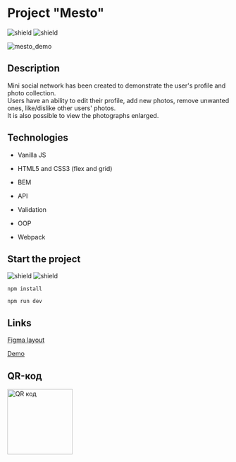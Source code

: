 # Project "Mesto"
![shield](https://img.shields.io/badge/status-release-brightgreen)
![shield](https://img.shields.io/badge/version-1.0.0-blue)


![mesto_demo](https://user-images.githubusercontent.com/104484685/233945458-d5f5ef26-01e5-4d99-ae12-fb3783e1b7da.jpg)

## **Description**
Mini social network has been created to demonstrate the user's profile and photo collection.<br/>
Users have an ability to edit their profile, add new photos, remove unwanted ones, like/dislike other users' photos.<br/>
It is also possible to view the photographs enlarged.

## **Technologies**

- Vanilla JS

- HTML5 and СSS3 (flex and grid)

- BEM

- API

- Validation

- OOP

- Webpack

## **Start the project**

![shield](https://img.shields.io/badge/node-18.10.0-blueviolet)
![shield](https://img.shields.io/badge/npm-9.4.1-blueviolet)

`npm install`

`npm run dev`

## **Links**

[Figma layout](https://www.figma.com/file/2cn9N9jSkmxD84oJik7xL7/JavaScript.-Sprint-4?node-id=0%3A1)

[Demo](https://proactative.github.io/mesto/)

## **QR-код**
<img src="http://qrcoder.ru/code/?https%3A%2F%2Fproactative.github.io%2Fmesto%2F&4&0" width="148" height="148" border="0" title="QR код">
